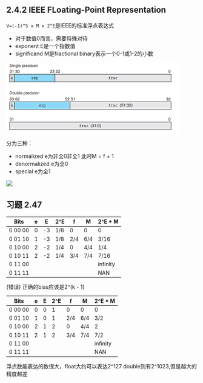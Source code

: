## 2.4.2 IEEE FLoating-Point Representation

`V=(-1)^S x M x 2^E`是IEEE的标准浮点表达式

- 对于数值0而言，需要特殊对待
- exponent E是一个指数值
- significand M是fractional binary表示一个0-1或1-2的小数

![](./float_standard.PNG)

分为三种：
- normalized e为非全0非全1 此时M = f + 1
- denormalized e为全0
- special e为全1

![](./float_example)

## 习题 2.47

| Bits    |   e   |   E   |   2^E |   f   |   M   | 2^E * M   | 
| ------- | ----  | ----- | ----  | ----- | ----- | -------   | 
| 0 00 00 |   0   |   -3  |   1/8   | 0  |   0   |     0     |  
| 0 01 10 |   1   |   -3  |   1/8 |  2/4   | 6/4 | 3/16      |  
| 0 10 00 |   2   |   -2  |   1/4 |  0   | 4/4 | 1/4 |
| 0 10 11 |   2   |   -2  |   1/4 | 3/4  | 7/4  | 7/16 |
| 0 11 00 |       |       |       |      |      |   infinity |
| 0 11 11 |       |       |       |      |      |   NAN     |
(错误) 
正确的bias应该是2^(k - 1)

| Bits    |   e   |   E   |   2^E |   f   |   M   | 2^E * M   | 
| ------- | ----  | ----- | ----  | ----- | ----- | -------   | 
| 0 00 00 |   0   |   0  |   1   | 0  |   0   |     0     |  
| 0 01 10 |   1   |   0   |   1 |  2/4   | 6/4 | 3/2      |  
| 0 10 00 |   2   |   1  |   2 |  0   | 4/4 | 2 |
| 0 10 11 |   2   |   1  |   2 | 3/4  | 7/4  | 7/2 |
| 0 11 00 |       |       |       |      |      |   infinity |
| 0 11 11 |       |       |       |      |      |   NAN     |


浮点数能表达的数很大，float大约可以表达2^127 double则有2^1023,但是越大的精度越差

